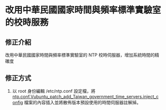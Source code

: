 # 改用中華民國國家時間與頻率標準實驗室的校時服務
## 修正介紹
改用中華民國國家時間與頻率標準實驗室的 NTP 校時伺服器，增加系統時間的精確度

## 修正方式
1. 以 root 身份編輯 /etc/ntp.conf 設定檔，將 [ntp.conf.Vubuntu_patch_add_Taiwan_government_time_servers.inject_config](ntp.conf.Vubuntu_patch_add_Taiwan_government_time_servers.inject_config) 檔案的內容插入並將散佈版本預設使用的時間伺服器註解掉。